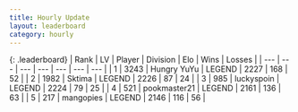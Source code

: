 ```yaml
---
title: Hourly Update
layout: leaderboard
category: hourly
---
```


{: .leaderboard}
| Rank | LV | Player | Division | Elo | Wins | Losses |
| --- | --- | --- | --- | --- | --- | --- |
| <span data-change="2">1</span> | 3243 | <span title="ID: 164871">Hungry YuYu</span> | LEGEND | <span data-change="11">2227</span> | <span data-change="2">168</span> | <span data-change="0">52</span> |
| <span data-change="-1">2</span> | 1982 | <span title="ID: 353063">Sktima</span> | LEGEND | <span data-change="0">2226</span> | <span data-change="0">87</span> | <span data-change="0">24</span> |
| <span data-change="-1">3</span> | 985 | <span title="ID: 512212">luckyspoin</span> | LEGEND | <span data-change="0">2224</span> | <span data-change="0">79</span> | <span data-change="0">25</span> |
| <span data-change="0">4</span> | 521 | <span title="ID: 652474">pookmaster21</span> | LEGEND | <span data-change="0">2161</span> | <span data-change="0">136</span> | <span data-change="0">63</span> |
| <span data-change="0">5</span> | 217 | <span title="ID: 414226">mangopies</span> | LEGEND | <span data-change="0">2146</span> | <span data-change="0">116</span> | <span data-change="0">56</span> |